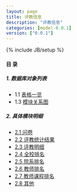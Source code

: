 ```yaml
---
layout: page
title: 评教信息 
description: "评教信息"
categories: [model-0.0.1]
version: ["0.0.1"]
---
```

{% include JB/setup %}

#### 目 录

##### 1. 数据库对象列表
  * 1.1 [表格一览](tables.html)
  * 1.3 [模块关系图](images.html)

##### 2. 具体模块明细
* [2.1 问卷](questionnaires.html)
* [2.2 评教统计结果](results.html)
* [2.3 评教明细](detail_results.html)
* [2.4 全校排名](college_results.html)
* [2.5 院系排名](depart_results.html)
* [2.6 教师排名](teacher_results.html)
* [2.7 教师课程排名](course_results.html)
* [2.8 其他](misc.html)
